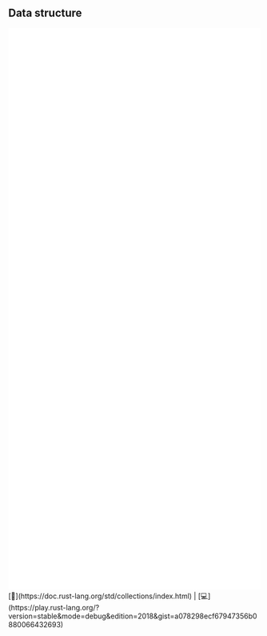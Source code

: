 ## Data structure
<img src="lib/images/data-structures.svg" style="height: 28vh"/>  
[📒](https://doc.rust-lang.org/std/collections/index.html) | 
[💻](https://play.rust-lang.org/?version=stable&mode=debug&edition=2018&gist=a078298ecf67947356b0880066432693)

<!--
let mut alphabet: HashSet<&str> = vec!["a", "b", "c"].into_iter().collect();
alphabet.insert("®️");
let a = alphabet.get("a");
let mut departements: HashMap<u8, &str> = vec![(23, "Creuse")].into_iter().collect();
departements.insert(75, "Paris");
let best_departement = departements[&23];
-->